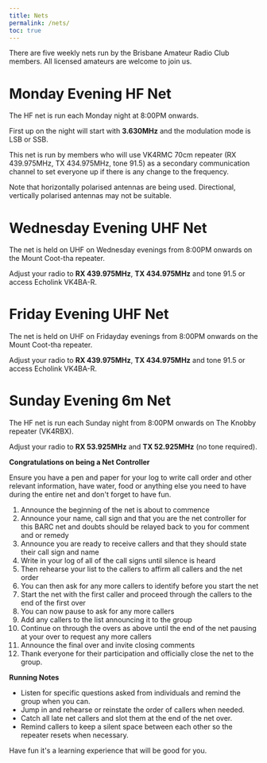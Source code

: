 ```yaml
---
title: Nets
permalink: /nets/
toc: true
---
```


There are five weekly nets run by the Brisbane Amateur Radio Club members. All licensed amateurs are welcome to join us.
<!---
# Monday Evening DMR Net

The digital net is run on FreeDMR each Monday night at 7:00PM onwards.

Using your hotspot or your local repeater the talk group is **TG 5050**.

Our Motorola repeater is operating: set your radio to **RX438.725MHz** and **TX431.725MHz**.
-->
# Monday Evening HF Net

The HF net is run each Monday night at 8:00PM onwards.

First up on the night will start with **3.630MHz** and the modulation mode is LSB or SSB.

This net is run by members who will use VK4RMC 70cm repeater (RX 439.975MHz, TX 434.975MHz, tone 91.5) as a secondary communication channel to set everyone up if there is any change to the frequency.

Note that horizontally polarised antennas are being used. Directional, vertically polarised antennas may not be suitable.

# Wednesday Evening UHF Net

The net is held on UHF on Wednesday evenings from 8:00PM onwards on the Mount Coot-tha repeater.

Adjust your radio to **RX 439.975MHz**, **TX 434.975MHz** and tone 91.5 or access Echolink VK4BA-R.

# Friday Evening UHF Net

The net is held on UHF on Fridayday evenings from 8:00PM onwards on the Mount Coot-tha repeater.

Adjust your radio to **RX 439.975MHz**, **TX 434.975MHz** and tone 91.5 or access Echolink VK4BA-R.

# Sunday Evening 6m Net

The HF net is run each Sunday night from 8:00PM onwards on The Knobby repeater (VK4RBX).

Adjust your radio to **RX 53.925MHz** and **TX 52.925MHz** (no tone required).



**Congratulations on being a Net Controller**

Ensure you have a pen and paper for your log to write call order and other relevant information, have water, food or anything else you need to have during the entire net and don't forget to have fun.

1. Announce the beginning of the net is about to commence
2. Announce your name, call sign and that you are the net controller for this BARC net and doubts should be relayed back to you for comment and or remedy
3. Announce you are ready to receive callers and that they should state their call sign and name
4. Write in your log of all of the call signs until silence is heard
5. Then rehearse your list to the callers to affirm all callers and the net order
6. You can then ask for any more callers to identify before you start the net
7. Start the net with the first caller and proceed through the callers to the end of the first over
8. You can now pause to ask for any more callers
9. Add any callers to the list announcing it to the group
10. Continue on through the overs as above until the end of the net pausing at your over to request any more callers
11. Announce the final over and invite closing comments
12. Thank everyone for their participation and officially close the net to the group.


**Running Notes**
* Listen for specific questions asked from individuals and remind the group when you can.
* Jump in and rehearse or reinstate the order of callers when needed.
* Catch all late net callers and slot them at the end of the net over.
* Remind callers to keep a silent space between each other so the repeater resets when necessary.

Have fun it's a learning experience that will be good for you.
